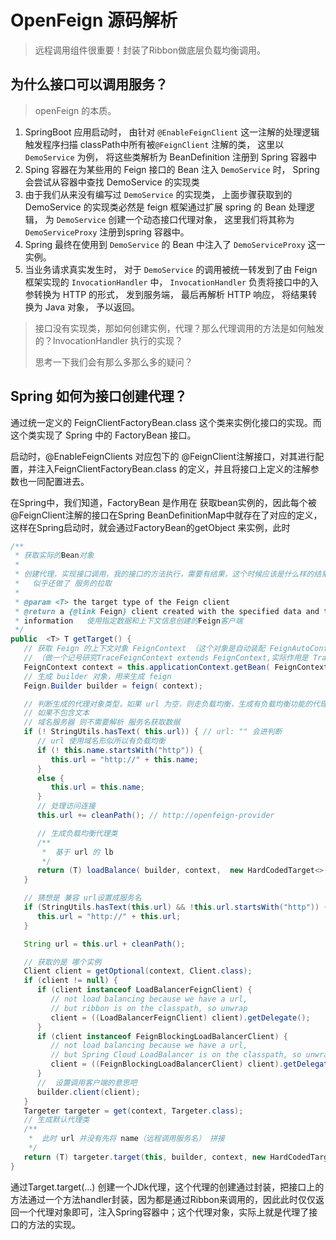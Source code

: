 # OpenFeign 源码解析

> 远程调用组件很重要！封装了Ribbon做底层负载均衡调用。

## 为什么接口可以调用服务？

> openFeign 的本质。

1. SpringBoot 应用启动时， 由针对 `@EnableFeignClient` 这一注解的处理逻辑触发程序扫描 classPath中所有被`@FeignClient` 注解的类， 这里以 `DemoService` 为例， 将这些类解析为 BeanDefinition 注册到 Spring 容器中
2. Sping 容器在为某些用的 Feign 接口的 Bean 注入 `DemoService` 时， Spring 会尝试从容器中查找 DemoService 的实现类
3. 由于我们从来没有编写过 `DemoService` 的实现类， 上面步骤获取到的 DemoService 的实现类必然是 feign 框架通过扩展 spring 的 Bean 处理逻辑， 为 `DemoService` 创建一个动态接口代理对象， 这里我们将其称为 `DemoServiceProxy` 注册到spring 容器中。
4. Spring 最终在使用到 `DemoService` 的 Bean 中注入了 `DemoServiceProxy` 这一实例。
5. 当业务请求真实发生时， 对于 `DemoService` 的调用被统一转发到了由 Feign 框架实现的 `InvocationHandler` 中， `InvocationHandler` 负责将接口中的入参转换为 HTTP 的形式， 发到服务端， 最后再解析 HTTP 响应， 将结果转换为 Java 对象， 予以返回。

> 接口没有实现类，那如何创建实例，代理？那么代理调用的方法是如何触发的？InvocationHandler 执行的实现？
>
> 思考一下我们会有那么多那么多的疑问？

## Spring 如何为接口创建代理？

通过统一定义的 FeignClientFactoryBean.class 这个类来实例化接口的实现。而这个类实现了 Spring 中的 FactoryBean 接口。

启动时，@EnableFeignClients 对应包下的 @FeignClient注解接口，对其进行配置，并注入FeignClientFactoryBean.class 的定义，并且将接口上定义的注解参数也一同配置进去。

在Spring中，我们知道，FactoryBean 是作用在 获取bean实例的，因此每个被@FeignClient注解的接口在Spring BeanDefinitionMap中就存在了对应的定义，这样在Spring启动时，就会通过FactoryBean的getObject 来实例，此时

```java
/**
 * 获取实际的Bean对象
 *
 * 创建代理，实现接口调用，我的接口的方法执行，需要有结果，这个时候应该是什么样的结果呢？
 *   似乎还做了 服务的拉取
 *
 * @param <T> the target type of the Feign client
 * @return a {@link Feign} client created with the specified data and the context
 * information   使用指定数据和上下文信息创建的Feign客户端
 */
public  <T> T getTarget() {
   // 获取 Feign 的上下文对象 FeignContext （这个对象是自动装配 FeignAutoConfiguration 而来）
   // （做一个记号研究TraceFeignContext extends FeignContext,实际作用是 TraceFeignContext 属性 delegate =  FeignContext）
   FeignContext context = this.applicationContext.getBean( FeignContext.class);
   // 生成 builder 对象，用来生成 feign
   Feign.Builder builder = feign( context);

   // 判断生成的代理对象类型，如果 url 为空，则走负载均衡，生成有负载均衡功能的代理类
   // 如果不包含文本
   // 域名服务器 则不需要解析 服务名获取数据
   if (! StringUtils.hasText( this.url)) { // url: "" 会进判断
      // url 使用域名形似所以有负载均衡
      if (! this.name.startsWith("http")) {
         this.url = "http://" + this.name;
      }
      else {
         this.url = this.name;
      }
      // 处理访问连接
      this.url += cleanPath(); // http://openfeign-provider

      // 生成负载均衡代理类
      /**
       *  基于 url 的 lb
       */
      return (T) loadBalance( builder, context,  new HardCodedTarget<>(this.type, this.name, this.url) );
   }

   // 猜想是 兼容 url设置成服务名
   if (StringUtils.hasText(this.url) && !this.url.startsWith("http")) {
      this.url = "http://" + this.url;
   }

   String url = this.url + cleanPath();

   // 获取的是 哪个实例
   Client client = getOptional(context, Client.class);
   if (client != null) {
      if (client instanceof LoadBalancerFeignClient) {
         // not load balancing because we have a url,
         // but ribbon is on the classpath, so unwrap
         client = ((LoadBalancerFeignClient) client).getDelegate();
      }
      if (client instanceof FeignBlockingLoadBalancerClient) {
         // not load balancing because we have a url,
         // but Spring Cloud LoadBalancer is on the classpath, so unwrap
         client = ((FeignBlockingLoadBalancerClient) client).getDelegate();
      }
      //  设置调用客户端的意思吧
      builder.client(client);
   }
   Targeter targeter = get(context, Targeter.class);
   // 生成默认代理类
   /**
    *  此时 url 并没有先将 name（远程调用服务名） 拼接
    */
   return (T) targeter.target(this, builder, context, new HardCodedTarget<>(this.type, this.name, url));
}
```

通过Target.target(...)  创建一个JDk代理，这个代理的创建通过封装，把接口上的方法通过一个方法handler封装，因为都是通过Ribbon来调用的，因此此时仅仅返回一个代理对象即可，注入Spring容器中；这个代理对象，实际上就是代理了接口的方法的实现。















